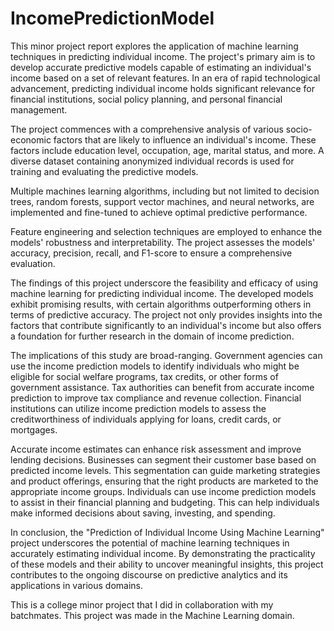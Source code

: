 # IncomePredictionModel

This minor project report explores the application of machine learning techniques in predicting individual income. The project's primary aim is to develop accurate predictive models capable of estimating an individual's income based on a set of relevant features. In an era of rapid technological advancement, predicting individual income holds significant relevance for financial institutions, social policy planning, and personal financial management.

The project commences with a comprehensive analysis of various socio-economic factors that are likely to influence an individual's income. These factors include education level, occupation, age, marital status, and more. A diverse dataset containing anonymized individual records is used for training and evaluating the predictive models.

Multiple machines learning algorithms, including but not limited to decision trees, random forests, support vector machines, and neural networks, are implemented and fine-tuned to achieve optimal predictive performance. 

Feature engineering and selection techniques are employed to enhance the
models' robustness and interpretability. The project assesses the models' accuracy, precision, recall, and F1-score to ensure a comprehensive evaluation.

The findings of this project underscore the feasibility and efficacy of using machine learning for predicting individual income. The developed models exhibit promising results, with certain algorithms outperforming others in terms of predictive accuracy. The project not only provides insights into the factors that contribute significantly to an individual's income but also offers a
foundation for further research in the domain of income prediction.

The implications of this study are broad-ranging. Government agencies can use the income prediction models to identify individuals who might be eligible for social welfare programs, tax credits, or other forms of government assistance. Tax authorities can benefit from accurate income prediction to improve tax compliance and revenue collection. Financial institutions can utilize income prediction models to assess the creditworthiness of individuals applying for loans, credit cards, or mortgages.

Accurate income estimates can enhance risk assessment and improve lending decisions. Businesses can segment their customer base based on predicted income levels. This segmentation can guide marketing strategies and product offerings, ensuring that the right products are marketed to the appropriate income groups. Individuals can use income prediction models to assist in their financial planning and budgeting. This can help individuals make informed decisions about saving, investing, and spending.

In conclusion, the "Prediction of Individual Income Using Machine Learning" project underscores the potential of machine learning techniques in accurately estimating individual income. By demonstrating the practicality of these models and their ability to uncover meaningful insights, this project contributes to the ongoing discourse on predictive analytics and its applications in various domains.


This is a college minor project that I did in collaboration with my batchmates. This project was made in the Machine Learning domain. 
